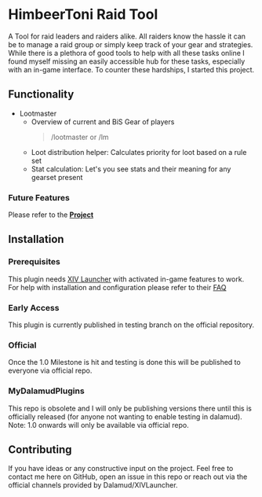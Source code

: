 # HimbeerToni Raid Tool

A Tool for raid leaders and raiders alike. All raiders know the hassle it can be to manage a raid group 
or simply keep track of your gear and strategies. While there is a plethora of good tools to help with all these
tasks online I found myself missing an easily accessible hub for these tasks, especially with an in-game
interface. To counter these hardships, I started this project.
## Functionality

* Lootmaster
  * Overview of current and BiS Gear of players 
      > /lootmaster or /lm
  * Loot distribution helper: Calculates priority for loot based on a rule set
  * Stat calculation: Let's you see stats and their meaning for any gearset present
  
### Future Features
Please refer to the [**Project**](https://github.com/users/Koenari/projects/3)

## Installation
### Prerequisites
This plugin needs [XIV Launcher](https://goatcorp.github.io/) with activated in-game features to work. 
<br>For help with installation and configuration please refer to their [FAQ](https://goatcorp.github.io/faq/)

### Early Access
This plugin is currently published in testing branch on the official repository.

### Official 
Once the 1.0 Milestone is hit and testing is done this will be published to everyone via official repo.
### MyDalamudPlugins
This repo is obsolete and I will only be publishing versions there until this is officially released 
(for anyone not wanting to enable testing in dalamud).
<br>Note: 1.0 onwards will only be available via official repo.
## Contributing
If you have ideas or any constructive input on the project. Feel free to contact me here on GitHub, open an issue in this repo or reach out via the official channels provided by Dalamud/XIVLauncher.
